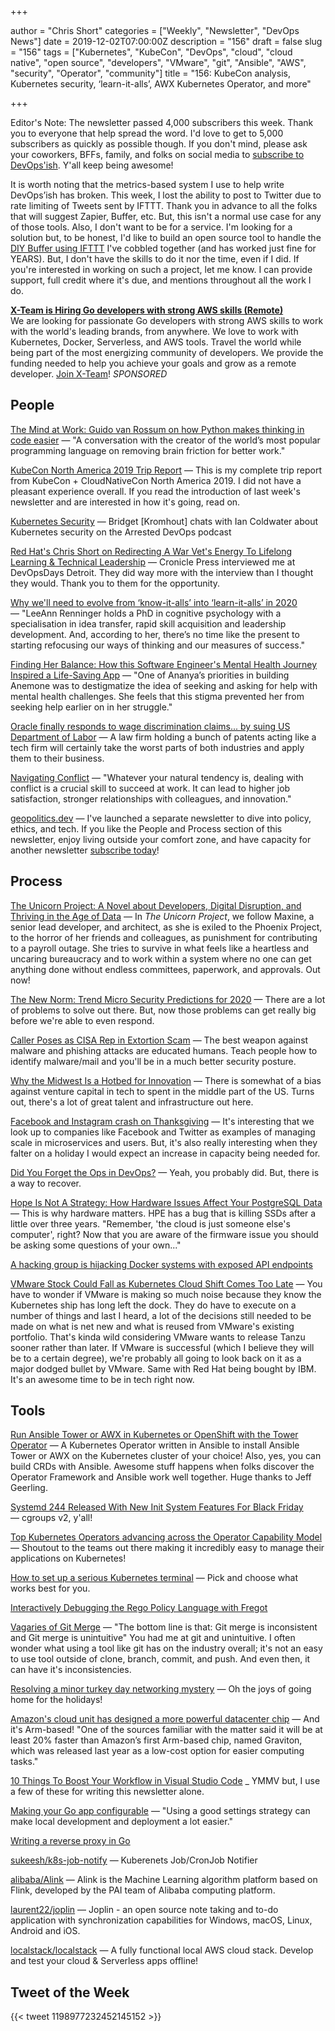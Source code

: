 +++

author = "Chris Short"
categories = ["Weekly", "Newsletter", "DevOps News"]
date = 2019-12-02T07:00:00Z
description = "156"
draft = false
slug = "156"
tags = ["Kubernetes", "KubeCon", "DevOps", "cloud", "cloud native", "open source", "developers", "VMware", "git", "Ansible", "AWS", "security", "Operator", "community"]
title = "156: KubeCon analysis, Kubernetes security, ‘learn-it-alls’, AWX Kubernetes Operator, and more"

+++

Editor's Note: The newsletter passed 4,000 subscribers this week. Thank you to everyone that help spread the word. I'd love to get to 5,000 subscribers as quickly as possible though. If you don't mind, please ask your coworkers, BFFs, family, and folks on social media to [subscribe to DevOps'ish](https://devopsish.com/subscribe/). Y'all keep being awesome!

It is worth noting that the metrics-based system I use to help write DevOps’ish has broken. This week, I lost the ability to post to Twitter due to rate limiting of Tweets sent by IFTTT. Thank you in advance to all the folks that will suggest Zapier, Buffer, etc. But, this isn't a normal use case for any of those tools. Also, I don't want to be for a service. I'm looking for a solution but, to be honest, I'd like to build an open source tool to handle the [DIY Buffer using IFTTT](https://chrisshort.net/drawings/diy-buffer-using-ifttt/) I've cobbled together (and has worked just fine for YEARS). But, I don't have the skills to do it nor the time, even if I did. If you're interested in working on such a project, let me know. I can provide support, full credit where it's due, and mentions throughout all the work I do.

[**X-Team is Hiring Go developers with strong AWS skills (Remote)**](https://x-team.com/remote-go-developer-jobs/?utm_source=devopsish&utm_medium=email-ad)  
We are looking for passionate Go developers with strong AWS skills to work with the world's leading brands, from anywhere. We love to work with Kubernetes, Docker, Serverless, and AWS tools. Travel the world while being part of the most energizing community of developers. We provide the funding needed to help you achieve your goals and grow as a remote developer. [Join X-Team](https://x-team.com/remote-go-developer-jobs/?utm_source=devopsish&utm_medium=email-ad)! *SPONSORED*

## People

[The Mind at Work: Guido van Rossum on how Python makes thinking in code easier](https://blog.dropbox.com/topics/work-culture/-the-mind-at-work--guido-van-rossum-on-how-python-makes-thinking) — "A conversation with the creator of the world’s most popular programming language on removing brain friction for better work."

[KubeCon North America 2019 Trip Report](https://chrisshort.net/kubecon-north-america-2019-trip-report/) — This is my complete trip report from KubeCon + CloudNativeCon North America 2019. I did not have a pleasant experience overall. If you read the introduction of last week's newsletter and are interested in how it's going, read on.

[Kubernetes Security](https://www.arresteddevops.com/kubernetes-security/) — Bridget [Kromhout] chats with Ian Coldwater about Kubernetes security on the Arrested DevOps podcast

[Red Hat's Chris Short on Redirecting A War Vet's Energy To Lifelong Learning & Technical Leadership](https://cronicle.press/2019/11/29/redhats-chris-short-on-redirecting-a-war-vets-energy-to-lifelong-learning-technical-leadership/) — Cronicle Press interviewed me at DevOpsDays Detroit. They did way more with the interview than I thought they would. Thank you to them for the opportunity.

[Why we'll need to evolve from ‘know-it-alls’ into ‘learn-it-alls’ in 2020](https://www.siliconrepublic.com/careers/leann-renninger-workplaces-2020) — "LeeAnn Renninger holds a PhD in cognitive psychology with a specialisation in idea transfer, rapid skill acquisition and leadership development. And, according to her, there’s no time like the present to starting refocusing our ways of thinking and our measures of success."

[Finding Her Balance: How this Software Engineer's Mental Health Journey Inspired a Life-Saving App](https://peopleofcolorintech.com/career-growth/finding-her-balance-how-this-software-engineers-mental-health-journey-inspired-a-life-saving-app/) — "One of Ananya’s priorities in building Anemone was to destigmatize the idea of seeking and asking for help with mental health challenges. She feels that this stigma prevented her from seeking help earlier on in her struggle."

[Oracle finally responds to wage discrimination claims... by suing US Department of Labor](https://www.theregister.co.uk/2019/11/27/oracle_wage_discrimination/) — A law firm holding a bunch of patents acting like a tech firm will certainly take the worst parts of both industries and apply them to their business.

[Navigating Conflict](https://hbr.org/podcast/2019/11/navigating-conflict) — "Whatever your natural tendency is, dealing with conflict is a crucial skill to succeed at work. It can lead to higher job satisfaction, stronger relationships with colleagues, and innovation."

[geopolitics.dev](https://geopolitics.dev/) — I've launched a separate newsletter to dive into policy, ethics, and tech. If you like the People and Process section of this newsletter, enjoy living outside your comfort zone, and have capacity for another newsletter [subscribe today](https://geopolitics.dev/subscribe/)!

## Process

[The Unicorn Project: A Novel about Developers, Digital Disruption, and Thriving in the Age of Data](https://amzn.to/2XqekFl) — In *The Unicorn Project*, we follow Maxine, a senior lead developer, and architect, as she is exiled to the Phoenix Project, to the horror of her friends and colleagues, as punishment for contributing to a payroll outage. She tries to survive in what feels like a heartless and uncaring bureaucracy and to work within a system where no one can get anything done without endless committees, paperwork, and approvals. Out now!

[The New Norm: Trend Micro Security Predictions for 2020](https://www.trendmicro.com/vinfo/us/security/research-and-analysis/predictions/2020) — There are a lot of problems to solve out there. But, now those problems can get really big before we're able to even respond.

[Caller Poses as CISA Rep in Extortion Scam](https://www.us-cert.gov/ncas/current-activity/2019/11/29/caller-poses-cisa-rep-extortion-scam) — The best weapon against malware and phishing attacks are educated humans. Teach people how to identify malware/mail and you'll be in a much better security posture.

[Why the Midwest Is a Hotbed for Innovation](https://fortune.com/2019/11/15/chris-olsen-drive-capital/) — There is somewhat of a bias against venture capital in tech to spent in the middle part of the US. Turns out, there's a lot of great talent and infrastructure out here.

[Facebook and Instagram crash on Thanksgiving](https://www.theguardian.com/technology/2019/nov/28/facebook-instagram-crash-thanksgiving) — It's interesting that we look up to companies like Facebook and Twitter as examples of managing scale in microservices and users. But, it's also really interesting when they falter on a holiday I would expect an increase in capacity being needed for.

[Did You Forget the Ops in DevOps?](https://www.infoq.com/articles/did-you-forget-ops-in-devops/) — Yeah, you probably did. But, there is a way to recover.

[Hope Is Not A Strategy: How Hardware Issues Affect Your PostgreSQL Data](https://info.crunchydata.com/blog/hope-is-not-a-strategy-the-hpe-ssd-issues-and-protecting-your-postgresql-data) — This is why hardware matters. HPE has a bug that is killing SSDs after a little over three years. "Remember, 'the cloud is just someone else's computer', right? Now that you are aware of the firmware issue you should be asking some questions of your own..."

[A hacking group is hijacking Docker systems with exposed API endpoints](https://www.zdnet.com/article/a-hacking-group-is-hijacking-docker-systems-with-exposed-api-endpoints/)

[VMware Stock Could Fall as Kubernetes Cloud Shift Comes Too Late](https://www.barrons.com/articles/vmware-stock-cloud-containers-kubernetes-51574459195) — You have to wonder if VMware is making so much noise because they know the Kubernetes ship has long left the dock. They do have to execute on a number of things and last I heard, a lot of the decisions still needed to be made on what is net new and what is reused from VMware's existing portfolio. That's kinda wild considering VMware wants to release Tanzu sooner rather than later. If VMware is successful (which I believe they will be to a certain degree), we're probably all going to look back on it as a major dodged bullet by VMware. Same with Red Hat being bought by IBM. It's an awesome time to be in tech right now.

## Tools

[Run Ansible Tower or AWX in Kubernetes or OpenShift with the Tower Operator](https://www.jeffgeerling.com/blog/2019/run-ansible-tower-or-awx-kubernetes-or-openshift-tower-operator) — A Kubernetes Operator written in Ansible to install Ansible Tower or AWX on the Kubernetes cluster of your choice! Also, yes, you can build CRDs with Ansible. Awesome stuff happens when folks discover the Operator Framework and Ansible work well together. Huge thanks to Jeff Geerling.

[Systemd 244 Released With New Init System Features For Black Friday](https://www.phoronix.com/scan.php?page=news_item&px=systemd-244-released) — cgroups v2, y'all!

[Top Kubernetes Operators advancing across the Operator Capability Model](https://blog.openshift.com/top-kubernetes-operators-advancing-across-the-operator-capability-model/) — Shoutout to the teams out there making it incredibly easy to manage their applications on Kubernetes!

[How to set up a serious Kubernetes terminal](https://medium.com/free-code-camp/how-to-set-up-a-serious-kubernetes-terminal-dd07cab51cd4) — Pick and choose what works best for you.

[Interactively Debugging the Rego Policy Language with Fregot](https://www.fugue.co/blog/interactively-debugging-the-rego-policy-language-with-fregot)

[Vagaries of Git Merge](http://tycon.github.io/git-inconsistencies.html) — "The bottom line is that: Git merge is inconsistent and Git merge is unintuitive" You had me at git and unintuitive. I often wonder what using a tool like git has on the industry overall; it's not an easy to use tool outside of clone, branch, commit, and push. And even then, it can have it's inconsistencies.

[Resolving a minor turkey day networking mystery](https://rachelbythebay.com/w/2019/11/28/sb8200/) — Oh the joys of going home for the holidays!

[Amazon's cloud unit has designed a more powerful datacenter chip](https://venturebeat.com/2019/11/28/amazons-cloud-unit-has-designed-a-more-powerful-datacenter-chip/) — And it's Arm-based! "One of the sources familiar with the matter said it will be at least 20% faster than Amazon’s first Arm-based chip, named Graviton, which was released last year as a low-cost option for easier computing tasks."

[10 Things To Boost Your Workflow in Visual Studio Code](https://medium.com/better-programming/10-things-to-boost-your-workflow-in-visual-studio-code-1a64d20cc6e4) _ YMMV but, I use a few of these for writing this newsletter alone.

[Making your Go app configurable](https://travix.io/making-your-go-app-configurable-bb5e5f4a9df9) — "Using a good settings strategy can make local development and deployment a lot easier."

[Writing a reverse proxy in Go](https://developer20.com/writing-proxy-in-go/)

[sukeesh/k8s-job-notify](https://github.com/sukeesh/k8s-job-notify) — Kuberenets Job/CronJob Notifier

[alibaba/Alink](https://github.com/alibaba/Alink) — Alink is the Machine Learning algorithm platform based on Flink, developed by the PAI team of Alibaba computing platform.

[laurent22/joplin](https://github.com/laurent22/joplin) — Joplin - an open source note taking and to-do application with synchronization capabilities for Windows, macOS, Linux, Android and iOS.

[localstack/localstack](https://github.com/localstack/localstack) — A fully functional local AWS cloud stack. Develop and test your cloud & Serverless apps offline!

## Tweet of the Week

{{< tweet 1198977232452145152 >}}

